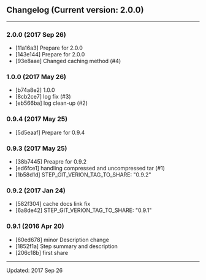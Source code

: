 ## Changelog (Current version: 2.0.0)

-----------------

### 2.0.0 (2017 Sep 26)
* [11a16a3] Prepare for 2.0.0
* [143e144] Prepare for 2.0.0
* [93e8aae] Changed caching method (#4)

### 1.0.0 (2017 May 26)
* [b74a8e2] 1.0.0
* [8cb2ce7] log fix (#3)
* [eb566ba] log clean-up (#2)

### 0.9.4 (2017 May 25)
* [5d5eaaf] Prepare for 0.9.4

### 0.9.3 (2017 May 25)
* [38b7445] Preapre for 0.9.2
* [ed6fce1] handling compressed and uncompressed tar (#1)
* [1b58d1d] STEP_GIT_VERION_TAG_TO_SHARE: "0.9.2"

### 0.9.2 (2017 Jan 24)
* [582f304] cache docs link fix
* [6a8de42] STEP_GIT_VERION_TAG_TO_SHARE: "0.9.1"

### 0.9.1 (2016 Apr 20)
* [60ed678] minor Description change
* [1852f1a] Step summary and description
* [206c18b] first share

-----------------

Updated: 2017 Sep 26